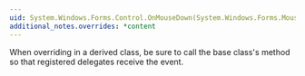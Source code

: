 ```yaml
---
uid: System.Windows.Forms.Control.OnMouseDown(System.Windows.Forms.MouseEventArgs)
additional_notes.overrides: *content
---
```


<p>When overriding <xref href="System.Windows.Forms.Control.OnMouseDown(System.Windows.Forms.MouseEventArgs)"></xref> in a derived class, be sure to call the base class's <xref href="System.Windows.Forms.Control.OnMouseDown(System.Windows.Forms.MouseEventArgs)"></xref> method so that registered delegates receive the event.</p>


